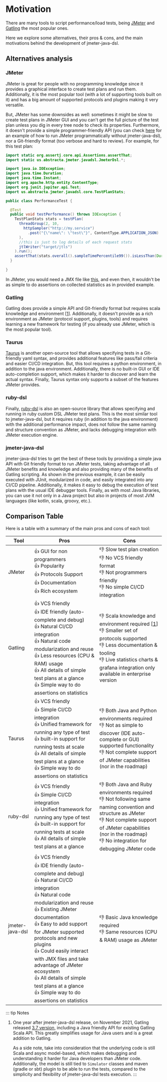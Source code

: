 # Motivation

There are many tools to script performance/load tests, being [JMeter](http://jmeter.apache.org/) and [Gatling](https://gatling.io/) the most popular ones.

Here we explore some alternatives, their pros & cons, and the main motivations behind the development of jmeter-java-dsl.

## Alternatives analysis

### JMeter

JMeter is great for people with no programming knowledge since it provides a graphical interface to create test plans and run them. Additionally, it is the most popular tool (with a lot of supporting tools built on it) and has a big amount of supported protocols and plugins making it very versatile.

But, JMeter has some downsides as well: sometimes it might be slow to create test plans in JMeter GUI and you can't get the full picture of the test plan unless you dig in every tree node to check its properties. Furthermore, it doesn't provide a simple programmer-friendly API (you can check [here](https://www.blazemeter.com/blog/5-ways-launch-jmeter-test-without-using-jmeter-gui/) for an example of how to run JMeter programmatically without jmeter-java-dsl), nor a Git-friendly format (too verbose and hard to review). For example, for this test plan:

```java
import static org.assertj.core.api.Assertions.assertThat;
import static us.abstracta.jmeter.javadsl.JmeterDsl.*;

import java.io.IOException;
import java.time.Duration;
import java.time.Instant;
import org.apache.http.entity.ContentType;
import org.junit.jupiter.api.Test;
import us.abstracta.jmeter.javadsl.core.TestPlanStats;

public class PerformanceTest {

  @Test
  public void testPerformance() throws IOException {
    TestPlanStats stats = testPlan(
      threadGroup(2, 10,
        httpSampler("http://my.service")
          .post("{\"name\": \"test\"}", ContentType.APPLICATION_JSON)
      ),
      //this is just to log details of each request stats
      jtlWriter("target/jtls")
    ).run();
    assertThat(stats.overall().sampleTimePercentile99()).isLessThan(Duration.ofSeconds(5));
  }
  
}
```

In JMeter, you would need a JMX file like [this](/docs/motivation/sample.jmx), and even then, it wouldn't be as simple to do assertions on collected statistics as in provided example.

### Gatling

Gatling does provide a simple API and Git-friendly format but requires scala knowledge and environment [[1](#gatling-java)]. Additionally, it doesn't provide as a rich environment as JMeter (protocol support, plugins, tools) and requires learning a new framework for testing (if you already use JMeter, which is the most popular tool).

### Taurus

[Taurus](https://gettaurus.org/) is another open-source tool that allows specifying tests in a Git-friendly yaml syntax, and provides additional features like pass/fail criteria and easier CI/CD integration. But, this tool requires a python environment, in addition to the java environment. Additionally, there is no built-in GUI or IDE auto-completion support, which makes it harder to discover and learn the actual syntax. Finally, Taurus syntax only supports a subset of the features JMeter provides.

### ruby-dsl

Finally, [ruby-dsl](https://github.com/flood-io/ruby-jmeter) is also an open-source library that allows specifying and running in ruby custom DSL JMeter test plans. This is the most similar tool to jmeter-java-dsl, but it requires ruby (in addition to the java environment) with the additional performance impact, does not follow the same naming and structure convention as JMeter, and lacks debugging integration with JMeter execution engine.

### jmeter-java-dsl

jmeter-java-dsl tries to get the best of these tools by providing a simple java API with Git friendly format to run JMeter tests, taking advantage of all JMeter benefits and knowledge and also providing many of the benefits of Gatling scripting.
As shown in the previous example, it can be easily executed with JUnit, modularized in code, and easily integrated into any CI/CD pipeline. Additionally, it makes it easy to debug the execution of test plans with the usual IDE debugger tools. Finally, as with most Java libraries, you can use it not only in a Java project but also in projects of most JVM languages (like kotlin, scala, groovy, etc.).

## Comparison Table

Here is a table with a summary of the main pros and cons of each tool:

| Tool            | Pros                                                                                                                                                                                                                                                                                                                                                                                                                                               | Cons                                                                                                                                                                                                                                    |
|-----------------|----------------------------------------------------------------------------------------------------------------------------------------------------------------------------------------------------------------------------------------------------------------------------------------------------------------------------------------------------------------------------------------------------------------------------------------------------|-----------------------------------------------------------------------------------------------------------------------------------------------------------------------------------------------------------------------------------------|
| JMeter          | 👍 GUI for non programmers<br/>👍 Popularity<br/>👍 Protocols Support<br/>👍 Documentation<br/>👍 Rich ecosystem                                                                                                                                                                                                                                                                                                                                   | 👎 Slow test plan creation<br/>👎 No VCS friendly format<br/>👎 Not programmers friendly<br/>👎 No simple CI/CD integration                                                                                                             |
| Gatling         | 👍 VCS friendly<br/>👍 IDE friendly (auto-complete and debug)<br/>👍 Natural CI/CD integration<br/>👍 Natural code modularization and reuse<br/>👍 Less resources (CPU & RAM) usage<br/>👍 All details of simple test plans at a glance<br/>👍 Simple way to do assertions on statistics                                                                                                                                                           | 👎 Scala knowledge and environment required [[1](#gatling-java)]<br/>👎 Smaller set of protocols supported<br/>👎 Less documentation & tooling<br/>👎 Live statistics charts & grafana integration only available in enterprise version |
| Taurus          | 👍 VCS friendly<br/>👍 Simple CI/CD integration<br/>👍 Unified framework for running any type of test<br/>👍 built-in support for running tests at scale<br/>👍 All details of simple test plans at a glance<br/>👍 Simple way to do assertions on statistics                                                                                                                                                                                      | 👎 Both Java and Python environments required<br/>👎 Not as simple to discover (IDE auto-complete or GUI) supported functionality<br/>👎 Not complete support of JMeter capabilities (nor in the roadmap)                               |
| ruby-dsl        | 👍 VCS friendly<br/>👍 Simple CI/CD integration<br/>👍 Unified framework for running any type of test<br/>👍 built-in support for running tests at scale<br/>👍 All details of simple test plans at a glance                                                                                                                                                                                                                                       | 👎 Both Java and Ruby environments required<br/>👎 Not following same naming convention and structure as JMeter<br/>👎 Not complete support of JMeter capabilities (nor in the roadmap)<br/>👎 No integration for debugging JMeter code |
| jmeter-java-dsl | 👍 VCS friendly<br/>👍 IDE friendly (auto-complete and debug)<br/>👍 Natural CI/CD integration<br/>👍 Natural code modularization and reuse<br/>👍 Existing JMeter documentation<br/>👍 Easy to add support for JMeter supported protocols and new plugins<br/>👍 Could easily interact with JMX files and take advantage of JMeter ecosystem<br/>👍 All details of simple test plans at a glance<br/>👍 Simple way to do assertions on statistics | 👎 Basic Java knowledge required<br/>👎 Same resources (CPU & RAM) usage as JMeter                                                                                                                                                      |

::: tip Notes
1. <a name="gatling-java"></a> One year after jmeter-java-dsl release, on November 2021, Gatling released [3.7 version](https://gatling.io/2021/11/gatling-3-7-java-dsl-kotlin-and-much-more/), including a Java friendly API for existing Gatling Scala API. This greatly simplifies usage for Java users and is a great addition to Gatling.

   As a side note, take into consideration that the underlying code is still Scala and async model-based, which makes debugging and understanding it harder for Java developers than JMeter code. Additionally, the model is still tied to `Simulator` classes and maven (gradle or sbt) plugin to be able to run the tests, compared to the simplicity and flexibility of jmeter-java-dsl tests execution.
:::
